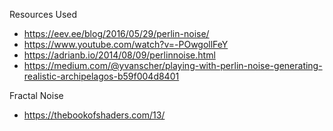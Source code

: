 Resources Used

- https://eev.ee/blog/2016/05/29/perlin-noise/
- https://www.youtube.com/watch?v=-POwgollFeY
- https://adrianb.io/2014/08/09/perlinnoise.html
- https://medium.com/@yvanscher/playing-with-perlin-noise-generating-realistic-archipelagos-b59f004d8401

Fractal Noise
- https://thebookofshaders.com/13/